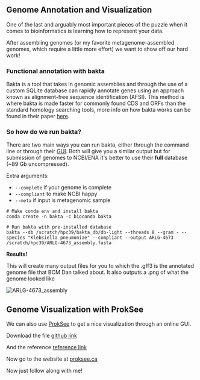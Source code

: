 ## Genome Annotation and Visualization

One of the last and arguably most important pieces of the puzzle when it comes to bioinformatics is learning how to represent your data.

After assembling genomes (or my favorite metagenome-assembled genomes, which require a little more effort) we want to show off our hard work!



### Functional annotation with bakta

Bakta is a tool that takes in genomic assemblies and through the use of a custom SQLite database can rapidly annotate genes using an approach known as alignment-free sequence identification (AFSI). This method is where bakta is made faster for commonly found CDS and ORFs than the standard homology searching tools, more info on how bakta works can be found in their paper [here](https://www.microbiologyresearch.org/content/journal/mgen/10.1099/mgen.0.000685#tab2).

### So how do we run bakta?

There are two main ways you can run bakta, either through the command line or through their [GUI](https://bakta.computational.bio/). Both will give you a similar output but for submission of genomes to NCBI/ENA it's better to use their __full__ database (~89 Gb uncompressed).

Extra arguments:

* `--complete` if your genome is complete
* `--compliant` to make NCBI happy
* `--meta` if input is metagenomic sample

```
# Make conda env and install bakta
conda create -n bakta -c bioconda bakta

# Run bakta with pre-installed database 
bakta --db /scratch/hpc39/bakta_db/db-light --threads 8 --gram - --species "Klebsiella pneumoniae" --compliant --output ARLG-4673 /scratch/hpc39/ARLG-4673_assembly.fasta
```

__Results!__

This will create many output files for you to which the .gff3 is the annotated genome file that BCM Dan talked about. It also outputs a .png of what the genome looked like


![ARLG-4673_assembly](kleb_pic.png)

## Genome Visualization with ProkSee

We can also use [ProkSee](https://proksee.ca/) to get a nice visualization through an online GUI.

Download the file [github link]()

And the reference [reference link]()

Now go to the website at [proksee.ca](https://proksee.ca/)

Now just follow along with me!
